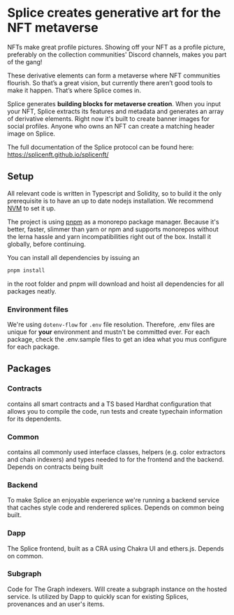# Splice creates generative art for the NFT metaverse
 
NFTs make great profile pictures. Showing off your NFT as a profile picture, preferably on the collection communities' Discord channels, makes you part of the gang! 

These derivative elements can form a metaverse where NFT communities flourish. So that’s a great vision, but currently there aren’t good tools to make it happen. That’s where Splice comes in.

Splice generates **building blocks for metaverse creation**. When you input your NFT, Splice extracts its features and metadata and generates an array of derivative elements. Right now it's built to create banner images for social profiles. Anyone who owns an NFT can create a matching header image on Splice.

The full documentation of the Splice protocol can be found here: https://splicenft.github.io/splicenft/

## Setup

All relevant code is written in Typescript and Solidity, so to build it the only prerequisite is to have an up to date nodejs installation. We recommend [NVM](https://github.com/nvm-sh/nvm) to set it up.

The project is using [pnpm](https://pnpm.io) as a monorepo package manager. Because it's better, faster, slimmer than yarn or npm and supports monorepos without the lerna hassle and yarn incompatibilities right out of the box. Install it globally, before continuing. 

You can install all dependencies by issuing an 

```bash
pnpm install
```

in the root folder and pnpm will download and hoist all dependencies for all packages neatly.

### Environment files

We're using `dotenv-flow` for `.env` file resolution. Therefore, .env files are unique for **your** environment and mustn't be committed ever. For each package, check the .env.sample files to get an idea what you mus configure for each package.

## Packages

### Contracts

contains all smart contracts and a TS based Hardhat configuration that allows you to compile the code, run tests and create typechain information for its dependents. 

### Common

contains all commonly used interface classes, helpers (e.g. color extractors and chain indexers) and types needed to for the frontend and the backend. Depends on contracts being built

### Backend

To make Splice an enjoyable experience we're running a backend service that caches style code and renderered splices. Depends on common being built.

### Dapp

The Splice frontend, built as a CRA using Chakra UI and ethers.js. Depends on common.

### Subgraph

Code for The Graph indexers. Will create a subgraph instance on the hosted service. Is utilized by Dapp to quickly scan for existing Splices, provenances and an user's items.








